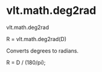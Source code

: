 # vlt.math.deg2rad

  vlt.math.deg2rad
 
  R = vlt.math.deg2rad(D)
 
  Converts degrees to radians.
 
  R = D / (180/pi);
